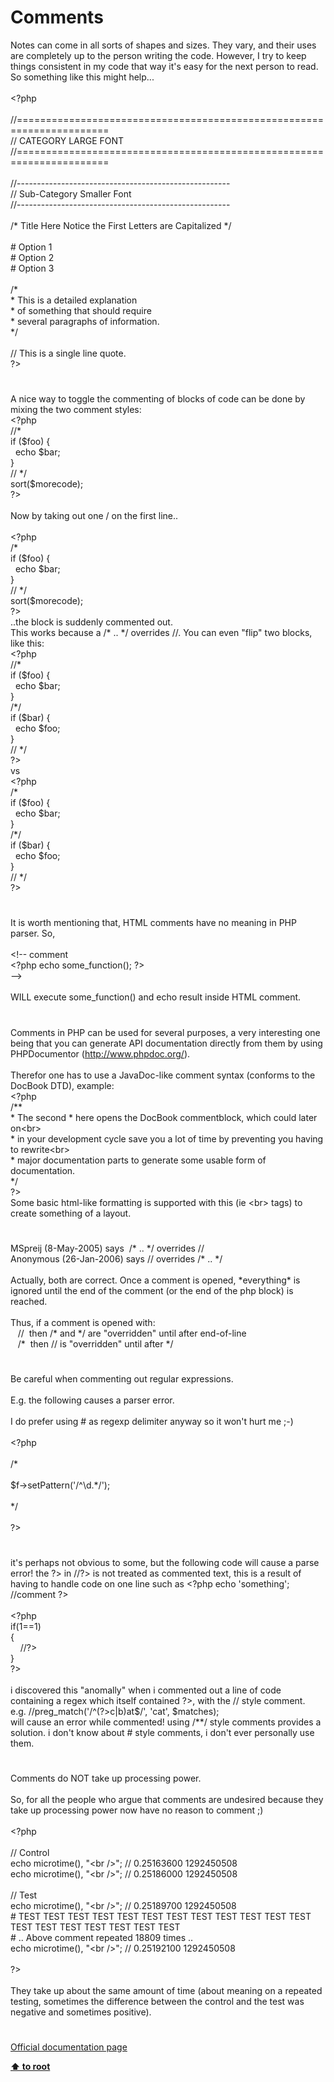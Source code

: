 # Comments




<div class="phpcode"><span class="html">
Notes can come in all sorts of shapes and sizes. They vary, and their uses are completely up to the person writing the code. However, I try to keep things consistent in my code that way it&apos;s easy for the next person to read. So something like this might help...<br><br><span class="default">&lt;?php<br><br></span><span class="comment">//======================================================================<br>// CATEGORY LARGE FONT<br>//======================================================================<br><br>//-----------------------------------------------------<br>// Sub-Category Smaller Font<br>//-----------------------------------------------------<br><br>/* Title Here Notice the First Letters are Capitalized */<br><br># Option 1<br># Option 2<br># Option 3<br><br>/*<br> * This is a detailed explanation<br> * of something that should require<br> * several paragraphs of information.<br> */<br> <br>// This is a single line quote.<br></span><span class="default">?&gt;</span>
</span>
</div>
  

#


<div class="phpcode"><span class="html">
A nice way to toggle the commenting of blocks of code can be done by mixing the two comment styles:<br><span class="default">&lt;?php<br></span><span class="comment">//*<br></span><span class="keyword">if (</span><span class="default">$foo</span><span class="keyword">) {<br>&#xA0; echo </span><span class="default">$bar</span><span class="keyword">;<br>}<br></span><span class="comment">// */<br></span><span class="default">sort</span><span class="keyword">(</span><span class="default">$morecode</span><span class="keyword">);<br></span><span class="default">?&gt;<br></span><br>Now by taking out one / on the first line..<br><br><span class="default">&lt;?php<br></span><span class="comment">/*<br>if ($foo) {<br>&#xA0; echo $bar;<br>}<br>// */<br></span><span class="default">sort</span><span class="keyword">(</span><span class="default">$morecode</span><span class="keyword">);<br></span><span class="default">?&gt;<br></span>..the block is suddenly commented out.<br>This works because a /* .. */ overrides //. You can even &quot;flip&quot; two blocks, like this:<br><span class="default">&lt;?php<br></span><span class="comment">//*<br></span><span class="keyword">if (</span><span class="default">$foo</span><span class="keyword">) {<br>&#xA0; echo </span><span class="default">$bar</span><span class="keyword">;<br>}<br></span><span class="comment">/*/<br>if ($bar) {<br>&#xA0; echo $foo;<br>}<br>// */<br></span><span class="default">?&gt;<br></span>vs<br><span class="default">&lt;?php<br></span><span class="comment">/*<br>if ($foo) {<br>&#xA0; echo $bar;<br>}<br>/*/<br></span><span class="keyword">if (</span><span class="default">$bar</span><span class="keyword">) {<br>&#xA0; echo </span><span class="default">$foo</span><span class="keyword">;<br>}<br></span><span class="comment">// */<br></span><span class="default">?&gt;</span>
</span>
</div>
  

#


<div class="phpcode"><span class="html">
It is worth mentioning that, HTML comments have no meaning in PHP parser. So,<br><br>&lt;!-- comment<br><span class="default">&lt;?php </span><span class="keyword">echo </span><span class="default">some_function</span><span class="keyword">(); </span><span class="default">?&gt;<br></span>--&gt;<br><br>WILL execute some_function() and echo result inside HTML comment.</span>
</div>
  

#


<div class="phpcode"><span class="html">
Comments in PHP can be used for several purposes, a very interesting one being that you can generate API documentation directly from them by using PHPDocumentor (<a href="http://www.phpdoc.org/" rel="nofollow" target="_blank">http://www.phpdoc.org/</a>).<br><br>Therefor one has to use a JavaDoc-like comment syntax (conforms to the DocBook DTD), example:<br><span class="default">&lt;?php<br></span><span class="comment">/**<br>* The second * here opens the DocBook commentblock, which could later on&lt;br&gt;<br>* in your development cycle save you a lot of time by preventing you having to rewrite&lt;br&gt;<br>* major documentation parts to generate some usable form of documentation.<br>*/<br></span><span class="default">?&gt;<br></span>Some basic html-like formatting is supported with this (ie &lt;br&gt; tags) to create something of a layout.</span>
</div>
  

#


<div class="phpcode"><span class="html">
MSpreij (8-May-2005) says&#xA0; /* .. */ overrides //&#xA0; <br>Anonymous (26-Jan-2006) says // overrides /* .. */<br><br>Actually, both are correct. Once a comment is opened, *everything* is ignored until the end of the comment (or the end of the php block) is reached.<br><br>Thus, if a comment is opened with: <br>&#xA0;&#xA0; //&#xA0; then /* and */ are &quot;overridden&quot; until after end-of-line <br>&#xA0;&#xA0; /*&#xA0; then // is &quot;overridden&quot; until after */</span>
</div>
  

#


<div class="phpcode"><span class="html">
Be careful when commenting out regular expressions.<br><br>E.g. the following causes a parser error.<br><br>I do prefer using # as regexp delimiter anyway so it won&apos;t hurt me ;-)<br><br><span class="default">&lt;?php <br><br></span><span class="comment">/*<br><br> $f-&gt;setPattern(&apos;/^\d.*/</span><span class="string">&apos;);<br><br>*/<br><br>?&gt;</span>
</span>
</div>
  

#


<div class="phpcode"><span class="html">
it&apos;s perhaps not obvious to some, but the following code will cause a parse error! the ?&gt; in //?&gt; is not treated as commented text, this is a result of having to handle code on one line such as <span class="default">&lt;?php </span><span class="keyword">echo </span><span class="string">&apos;something&apos;</span><span class="keyword">; </span><span class="comment">//comment </span><span class="default">?&gt;<br></span><br><span class="default">&lt;?php<br></span><span class="keyword">if(</span><span class="default">1</span><span class="keyword">==</span><span class="default">1</span><span class="keyword">)<br>{<br>&#xA0; &#xA0; </span><span class="comment">//</span><span class="default">?&gt;<br></span>}<br>?&gt;<br><br>i discovered this &quot;anomally&quot; when i commented out a line of code containing a regex which itself contained ?&gt;, with the // style comment.<br>e.g. //preg_match(&apos;/^(?&gt;c|b)at$/&apos;, &apos;cat&apos;, $matches);<br>will cause an error while commented! using /**/ style comments provides a solution. i don&apos;t know about # style comments, i don&apos;t ever personally use them.</span>
</div>
  

#


<div class="phpcode"><span class="html">
Comments do NOT take up processing power.<br><br>So, for all the people who argue that comments are undesired because they take up processing power now have no reason to comment ;)<br><br><span class="default">&lt;?php<br><br></span><span class="comment">// Control<br></span><span class="keyword">echo </span><span class="default">microtime</span><span class="keyword">(), </span><span class="string">&quot;&lt;br /&gt;&quot;</span><span class="keyword">; </span><span class="comment">// 0.25163600 1292450508<br></span><span class="keyword">echo </span><span class="default">microtime</span><span class="keyword">(), </span><span class="string">&quot;&lt;br /&gt;&quot;</span><span class="keyword">; </span><span class="comment">// 0.25186000 1292450508<br><br>// Test<br></span><span class="keyword">echo </span><span class="default">microtime</span><span class="keyword">(), </span><span class="string">&quot;&lt;br /&gt;&quot;</span><span class="keyword">; </span><span class="comment">// 0.25189700 1292450508<br># TEST TEST TEST TEST TEST TEST TEST TEST TEST TEST TEST TEST TEST TEST TEST TEST TEST TEST TEST<br># .. Above comment repeated 18809 times ..<br></span><span class="keyword">echo </span><span class="default">microtime</span><span class="keyword">(), </span><span class="string">&quot;&lt;br /&gt;&quot;</span><span class="keyword">; </span><span class="comment">// 0.25192100 1292450508<br><br></span><span class="default">?&gt;<br></span><br>They take up about the same amount of time (about meaning on a repeated testing, sometimes the difference between the control and the test was negative and sometimes positive).</span>
</div>
  

#

[Official documentation page](https://www.php.net/manual/en/language.basic-syntax.comments.php)

**[⬆ to root](/)**